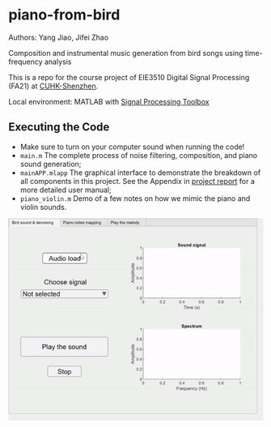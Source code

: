 # piano-from-bird

Authors: Yang Jiao, Jifei Zhao

Composition and instrumental music generation from bird songs using time-frequency analysis

This is a repo for the course project of EIE3510 Digital Signal Processing (FA21) at [CUHK-Shenzhen](https://www.cuhk.edu.cn/en).

Local environment: MATLAB with [Signal Processing Toolbox](https://www.mathworks.com/products/signal.html)

## Executing the Code

* Make sure to turn on your computer sound when running the code!
* `main.m` The complete process of noise filtering, composition, and piano sound generation;
* `mainAPP.mlapp` The graphical interface to demonstrate the breakdown of all components in this project. See the Appendix in [project report](media/EIE3510_project_report.pdf) for a more detailed user manual;
* `piano_violin.m` Demo of a few notes on how we mimic the piano and violin sounds.

![GUI-demo](figs/UI-demo.gif)
